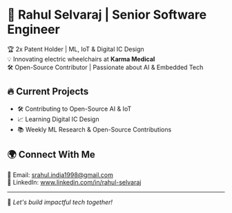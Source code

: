 # 🚀 Rahul Selvaraj | Senior Software Engineer  

🏆 2x Patent Holder | ML, IoT & Digital IC Design  
💡 Innovating electric wheelchairs at **Karma Medical**  
🛠 Open-Source Contributor | Passionate about AI & Embedded Tech  

## 🔥 Current Projects  
- 🛠 Contributing to Open-Source AI & IoT  
- 📈 Learning Digital IC Design  
- 📚 Weekly ML Research & Open-Source Contributions  

## 🌍 Connect With Me  
📩 Email: srahul.india1998@gmail.com  
🔗 LinkedIn: www.linkedin.com/in/rahul-selvaraj

---
🚀 *Let's build impactful tech together!*
